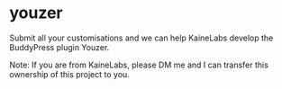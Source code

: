# youzer
Submit all your customisations and we can help KaineLabs develop the BuddyPress plugin Youzer.


Note: If you are from KaineLabs, please DM me and I can transfer this ownership of this project to you.
